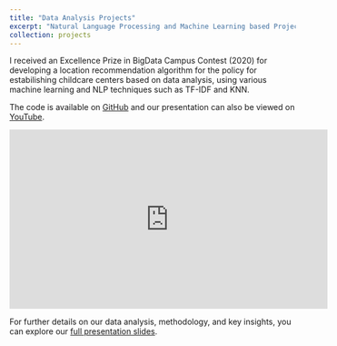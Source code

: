 ```yaml
---
title: "Data Analysis Projects"
excerpt: "Natural Language Processing and Machine Learning based Projects<br/><img src='/images/kor_haversine.png'>"
collection: projects
---
```


I received an Excellence Prize in BigData Campus Contest (2020) for developing a location recommendation algorithm for the policy for estabilishing childcare centers based on data analysis, using various machine learning and NLP techniques such as TF-IDF and KNN.
 
The code is available on [GitHub](https://github.com/jyshin0926/BigDataCampusContest) and our presentation can also be viewed on [YouTube](https://www.youtube.com/watch?v=k-jYxLmNBp0).

<div style="text-align: center;">
  <iframe width="560" height="315" 
          src="https://www.youtube.com/embed/k-jYxLmNBp0" 
          title="YouTube video player" 
          frameborder="0" 
          allow="accelerometer; autoplay; clipboard-write; encrypted-media; gyroscope; picture-in-picture" 
          allowfullscreen>
  </iframe>
</div>


For further details on our data analysis, methodology, and key insights, you can explore our [full presentation slides](https://drive.google.com/file/d/193LcqaKGFyYtt8k77G2H1TjIueXn5V9r/view?usp=sharing).


<!-- <div style="text-align: center;">
  <a href="https://www.youtube.com/watch?v=k-jYxLmNBp0" target="_blank">
    <img src="https://img.youtube.com/vi/k-jYxLmNBp0/maxresdefault.jpg" 
         alt="BigData Campus Contest" 
         width="75%">
  </a>
</div> -->